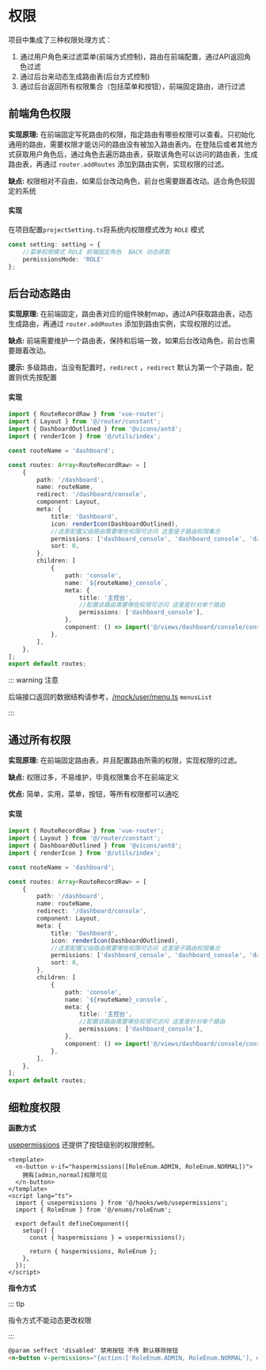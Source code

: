 # 权限

项目中集成了三种权限处理方式：

1. 通过用户角色来过滤菜单(前端方式控制)，路由在前端配置，通过API返回角色过滤
2. 通过后台来动态生成路由表(后台方式控制)
3. 通过后台返回所有权限集合（包括菜单和按钮），前端固定路由，进行过滤

## 前端角色权限

**实现原理:** 在前端固定写死路由的权限，指定路由有哪些权限可以查看。只初始化通用的路由，需要权限才能访问的路由没有被加入路由表内。在登陆后或者其他方式获取用户角色后，通过角色去遍历路由表，获取该角色可以访问的路由表，生成路由表，再通过 `router.addRoutes` 添加到路由实例，实现权限的过滤。

**缺点:** 权限相对不自由，如果后台改动角色，前台也需要跟着改动。适合角色较固定的系统

#### 实现

在项目配置`projectSetting.ts`将系统内权限模式改为 `ROLE` 模式

```ts
const setting: setting = {
    //菜单权限模式 ROLE 前端固定角色  BACK 动态获取
    permissionsMode: 'ROLE'
};
```

## 后台动态路由

**实现原理:** 在前端固定，路由表对应的组件映射map，通过API获取路由表，动态生成路由，再通过 `router.addRoutes` 添加到路由实例，实现权限的过滤。

**缺点:** 前端需要维护一个路由表，保持和后端一致，如果后台改动角色，前台也需要跟着改动。

**提示:** 多级路由，当没有配置时，`redirect` ，`redirect` 默认为第一个子路由，配置则优先按配置

#### 实现

```ts
import { RouteRecordRaw } from 'vue-router';
import { Layout } from '@/router/constant';
import { DashboardOutlined } from '@vicons/antd';
import { renderIcon } from '@/utils/index';

const routeName = 'dashboard';

const routes: Array<RouteRecordRaw> = [
    {
        path: '/dashboard',
        name: routeName,
        redirect: '/dashboard/console',
        component: Layout,
        meta: {
            title: 'Dashboard',
            icon: renderIcon(DashboardOutlined),
            //这里配置父级路由需要哪些权限可访问 这里是子路由权限集合
            permissions: ['dashboard_console', 'dashboard_console', 'dashboard_workplace'],
            sort: 0,
        },
        children: [
            {
                path: 'console',
                name: `${routeName}_console`,
                meta: {
                    title: '主控台',
                    //配置该路由需要哪些权限可访问 这里是针对单个路由
                    permissions: ['dashboard_console'],
                },
                component: () => import('@/views/dashboard/console/console.vue'),
            },
        ],
    },
];
export default routes;
```
::: warning 注意

后端接口返回的数据结构请参考，[/mock/user/menu.ts](https://github.com/jekip/naive-ui-admin.git/tree/main/mock/user/menu.ts) `menusList`

:::

## 通过所有权限

**实现原理:** 在前端固定路由表，并且配置路由所需的权限，实现权限的过滤。

**缺点:** 权限过多，不易维护，毕竟权限集合不在前端定义

**优点:** 简单，实用，菜单，按钮，等所有权限都可以通吃

#### 实现

```ts
import { RouteRecordRaw } from 'vue-router';
import { Layout } from '@/router/constant';
import { DashboardOutlined } from '@vicons/antd';
import { renderIcon } from '@/utils/index';

const routeName = 'dashboard';

const routes: Array<RouteRecordRaw> = [
    {
        path: '/dashboard',
        name: routeName,
        redirect: '/dashboard/console',
        component: Layout,
        meta: {
            title: 'Dashboard',
            icon: renderIcon(DashboardOutlined),
            //这里配置父级路由需要哪些权限可访问 这里是子路由权限集合
            permissions: ['dashboard_console', 'dashboard_console', 'dashboard_workplace'],
            sort: 0,
        },
        children: [
            {
                path: 'console',
                name: `${routeName}_console`,
                meta: {
                    title: '主控台',
                    //配置该路由需要哪些权限可访问 这里是针对单个路由
                    permissions: ['dashboard_console'],
                },
                component: () => import('@/views/dashboard/console/console.vue'),
            },
        ],
    },
];
export default routes;
```


## 细粒度权限

**函数方式**

[usepermissions](https://github.com/jekip/naive-ui-admin.git/tree/main/src/hooks/web/usepermissions.ts) 还提供了按钮级别的权限控制。

```vue
<template>
  <n-button v-if="haspermissions([RoleEnum.ADMIN, RoleEnum.NORMAL])">
    拥有[admin,normal]权限可见
  </n-button>
</template>
<script lang="ts">
  import { usepermissions } from '@/hooks/web/usepermissions';
  import { RoleEnum } from '@/enums/roleEnum';

  export default defineComponent({
    setup() {
      const { haspermissions } = usepermissions();

      return { haspermissions, RoleEnum };
    },
  });
</script>
```

**指令方式**

::: tip

指令方式不能动态更改权限

:::

```html
@param seffect 'disabled' 禁用按钮 不传 默认移除按钮
<n-button v-permissions="{action:['RoleEnum.ADMIN, RoleEnum.NORMAL'], effect:'disabled'}" type="primary" class="mx-4"> 拥有admin,normal角色权限可见</n-button>
```
